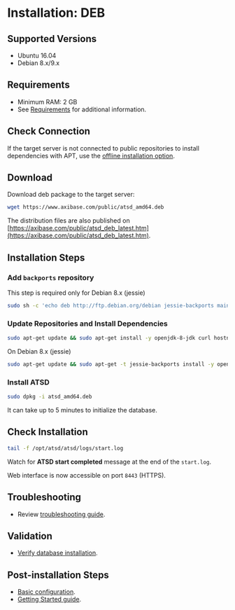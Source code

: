 # Installation: DEB

## Supported Versions

* Ubuntu 16.04
* Debian 8.x/9.x

## Requirements

* Minimum RAM: 2 GB
* See [Requirements](../administration/requirements.md) for additional information.

## Check Connection

If the target server is not connected to public repositories to install dependencies with APT,
use the [offline installation option](ubuntu-debian-offline.md).

## Download

Download deb package to the target server:

```bash
wget https://www.axibase.com/public/atsd_amd64.deb
```

The distribution files are also published on [https://axibase.com/public/atsd_deb_latest.htm](https://axibase.com/public/atsd_deb_latest.htm).

## Installation Steps

### Add `backports` repository

This step is required only for Debian 8.x (jessie)

```sh
sudo sh -c 'echo deb http://ftp.debian.org/debian jessie-backports main >> /etc/apt/sources.list.d/backports.list'
```

### Update Repositories and Install Dependencies

```sh
sudo apt-get update && sudo apt-get install -y openjdk-8-jdk curl hostname net-tools iproute2 procps
```

On Debian 8.x (jessie)

```sh
sudo apt-get update && sudo apt-get -t jessie-backports install -y openjdk-8-jdk curl hostname net-tools iproute2 procps
```

### Install ATSD

```sh
sudo dpkg -i atsd_amd64.deb
```

It can take up to 5 minutes to initialize the database.

## Check Installation

```sh
tail -f /opt/atsd/atsd/logs/start.log
```

Watch for **ATSD start completed** message at the end of the `start.log`.

Web interface is now accessible on port `8443` (HTTPS).

## Troubleshooting

* Review [troubleshooting guide](troubleshooting.md).

## Validation

* [Verify database installation](verifying-installation.md).

## Post-installation Steps

* [Basic configuration](post-installation.md).
* [Getting Started guide](../tutorials/getting-started.md).